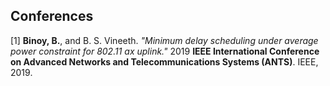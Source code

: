 
## Conferences
<a id="1">[1]</a> 
**Binoy, B.**, and B. S. Vineeth. *"Minimum delay scheduling under average power constraint for 802.11 ax uplink."* 2019 **IEEE International Conference on Advanced Networks and Telecommunications Systems (ANTS)**. IEEE, 2019.

